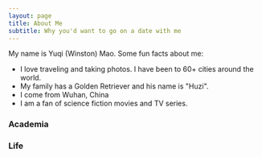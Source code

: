 ```yaml
---
layout: page
title: About Me
subtitle: Why you'd want to go on a date with me
---
```


My name is Yuqi (Winston) Mao. Some fun facts about me:

- I love traveling and taking photos. I have been to 60+ cities around the world.
- My family has a Golden Retriever and his name is "Huzi".
- I come from Wuhan, China
- I am a fan of science fiction movies and TV series.

### Academia

### Life
